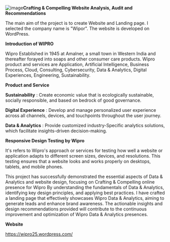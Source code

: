 ![image](https://github.com/user-attachments/assets/dc38365f-9a09-4d8b-9aa6-7debe0fb1277)**Crafting & Compelling Website Analysis, Audit and Recommendations**

The main aim of the project is to create Website and Landing page. I selected the company name is "Wipor". The website is developed on WordPress.

**Introduction of WIPRO**

Wipro Established in 1945 at Amalner, a small town in Western India and thereafter forayed into soaps and other consumer care products. 
Wipro product and services are Application, Artificial Intelligence, Business Process, Cloud, Consulting, Cybersecurity, Data & Analytics, Digital Experiences, Engineering, Sustainability.

**Product and Service**

   **Sustainability** : Create economic value that is ecologically sustainable, socially responsible, and based on bedrock of good governance.

   **Digital Experience** : Develop and manage personalized user experience across all channels, devices, and touchpoints throughout the user journey.

   **Data & Analytics** : Provide customized industry-Specific analytics solutions, which facilitate insights-driven decision-making.


**Responsive Design Testing by Wipro**

It's refers to Wipro's approach or services for testing how well a website or application adapts to different screen sizes, devices, and resolutions. This testing ensures that a website looks and works properly on desktops, tablets, and mobile phones.



This project has successfully demonstrated the essential aspects of Data & Analytics and website design, focusing on Crafting & Compelling online presence for Wipro
By understanding the fundamentals of Data & Analytics, identifying key design principles, and applying best practices.
I have crafted a landing page that effectively showcases Wipro Data & Analytics, aiming to generate leads and enhance brand awareness.
The actionable insights and design recommendations provided will contribute to the continuous improvement and optimization of Wipro Data & Analytics presences.

**Website**

https://wipro25.wordpress.com/
